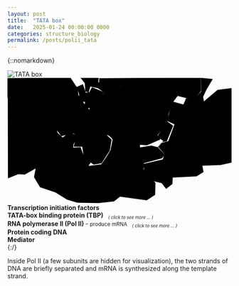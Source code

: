```yaml
---
layout: post
title:  "TATA box"
date:   2025-01-24 00:00:00 0000
categories: structure_biology
permalink: /posts/polii_tata
---
```

{::nomarkdown}
<div class='imageWrapper'>
<img class="image0" src="{{ site.baseurl }}/assets/images/rna015.jpg" alt="TATA box">
<svg viewBox="0 0 160 90" class='image-area'>
<!--#######################-->
<defs>
<mask id="myMask_0"><rect width="100%" height="100%" fill="white"/>
  <path id="path_0" class="path" d="m73 2.5 8.6 3.9 11-2.1 4.3 15-4.1 5.7 1.7 9.8 0.12 15 8.2-1.4 4.4 1.2 4.1-4.6s-4.3-2.2-4-3.2 6.3-11 6.3-11l4.7 3.5-4.5 11-3.5 0.71-2.7 3.8 4.7 5-1.9 2.7-13 3.5-0.24 4.4 8.5 9.7-0.24 8.6-6 3.9-19-2.6-4.4 3.4-11 1.2-15-0.24-7.5-2.2-8.3-5.2-11-3.7-4.3-7.2 1.2-6.2-7.8 4.3-4.8-0.24-7.2 3-0.12-58 9.7 7.2 6.6 2.6 6.2 2.7-0.24 4.1 0.83 1.7h3.9l1.1 2.6 1.9 1.5 4-2.5 1.7 5.6 3.5 3.2 3.4-2.4 4-0.47 3.3 2.2-3 5.8-0.24 2.2 5.3-0.35 2.4 6.3 1.9 1.3 3.8 2.2-2.8 4.1 9.3-1.4 4-5.7 3-4.7 1.3-7.8-2.4-2.4-9.5-3.4-1.9-4.4-1.8-6.7-1.2-6.3 5-5.8 6-4.3-4.7-3.2-5.4-1.2-1.2 4.3-2.4-0.83-0.35-5.9-3.1-3.9 13-0.12-0.24 3.5z"/></mask>
<mask id="myMask_1"><rect width="100%" height="100%" fill="white"/>
  <path id="path_1" class="path" d="m75 45 16-2.7 3.4 10-2.2 11-3.9 7.9-16 4.7-5.8 5.4-3.1 1.8-5.6-1.4-9.1-4.1-7.7-2.7 1.8-6.7 7.8-0.35 2.2-6.2 5.7 1.3 9.2-1.2 5.8-9.9z"/></mask>
<mask id="myMask_2"><rect width="100%" height="100%" fill="white"/>
  <path id="path_2" class="path" d="m138-0.12 0.24 9.5-4.4 5.4-6.3-0.35-6-1.5-3.3 4.4-3.2 8.5-0.83 5.3-7 10 1.9 3-9.5 4.1-6-0.35-3.7-8.3 3.7-5.3-3.7-12 6.7-3.1-2.8-8-4.3 1.3-2-3 5.4-4.5-9.1 2.1-8.6-2.6-17 17-3.2 0.35 0.35-4.7-3.9 0.12-0.35-5.7-1.3-3.8-3.1-0.12 7.2-3.1 2 6 2.6-0.35 1.8-3.5 8.2 3.3 6.4-6.2-9.5-0.47 0.12-3.1z"/></mask>
<mask id="myMask_3"><rect width="100%" height="100%" fill="white"/>
  <path id="path_3" class="path" d="m0 0.12-0.12 14 11 7.8 11 4.3 0.71 5.6 7.3 4.6 4.4-0.35 4.1 5.7 8.9-2.1 1.9 2.5-2 7.1h6.2l1.1 7.6 7 5.2 5.7-0.95 5.9-9.1 1.3-7.9-4.4-4-7-2.7-3.9-14-4.6-5.4-3.8-5.7-0.59-4.8-5.1-7.7z"/></mask>
<mask id="myMask_4"><rect width="100%" height="100%" fill="white"/>
  <path id="path_4" class="path" d="m160 7.3-10 1.3-9.7 8.2-0.59-3.2 2.2-4.8 4.7-8-8.5-0.83 0.24 9.8-4.4 4.4-6.4 0.35-1.9 4.5-8-2.2-3.7 14 5.3 2.4-4.4 12-5 1.4-1.9 3.1 4.1 4.7-1.1 3.9-14 3.3 0.83 5.7 5.7 6.3 6.7 1.8 3.1 4 4.5-3.5 0.24-4.6 17-0.83 5-3.1-0.83-4.5 13-0.47 8.2-1.9z"/></mask>
</defs>
<!--#######################-->
<rect mask="url(#myMask_0)" class="background" id="background_0"/>
<rect mask="url(#myMask_1)" class="background" id="background_1"/>
<rect mask="url(#myMask_2)" class="background" id="background_2"/>
<rect mask="url(#myMask_3)" class="background" id="background_3"/>
<rect mask="url(#myMask_4)" class="background" id="background_4"/>
<!--#######################-->
<use href="#path_0" class="shape" id="select_0"/>
<use href="#path_1" class="shape" id="select_1"/>
<a href="{{site.baseurl}}/posts/polii_inside"><use href="#path_2" class="shape" id="select_2"/></a>
<use href="#path_3" class="shape" id="select_3"/>
<use href="#path_4" class="shape" id="select_4"/>
</svg>
<!--#######################-->
<div class="overlay" id="textbox_0" ><b> Transcription initiation factors </b></div>
<div class="overlay" id="textbox_1" ><b> TATA-box binding protein (TBP)  </b><small><sub><i> &ensp; ( click to see more ... )</i></sub></small></div>
<div class="overlay" id="textbox_2" ><b> RNA polymerase II (Pol II)  </b> - <small>
produce mRNA  <sub><i> &ensp; ( click to see more ... )</i></sub></small></div>
<div class="overlay" id="textbox_3" ><b> Protein coding DNA </b></div>
<div class="overlay" id="textbox_4" ><b> Mediator </b></div>
</div>
{:/}

Inside Pol II (a few subunits are hidden for visualization), the two strands of DNA are briefly separated and mRNA is synthesized along the template strand.
